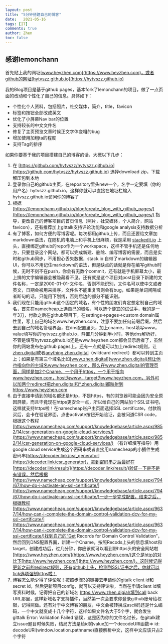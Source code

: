 ```yaml
---
layout: post
title: "5分钟搭建自己的博客"
date:   2021-05-16
tags: [IT]
comments: true
author: Zhen
toc: false
---
```

## 感谢lemonchann

首先贴上我的网址[www.heyzhen.com](https://www.heyzhen.com)，或者github的网址[hytvszz.github.io](https://hytvszz.github.io)

我的Blog项目是基于github pages，基本fork了lemonchann的项目，做了一点页面的改动和个性化了自己的信息。具体如下：

 - 个性化个人资料，包括照片，社交媒体，简介，title，favicon
 - 标签和按钮全部改成英文
 - 优化了小屏幕Nav bar的位置
 - 支持较长的中文文件名
 - 修复了主页预览文章时候正文字体变粗的bug
 - 增加使用加粗ta的程度
 - 支持Tag的排序

如果你要基于我的项目搭建自己的博客的话，大概以下几步：

 1. 在 [https://github.com/hytvszz/hytvszz.github.io](https://github.com/hytvszz/hytvszz.github.io) 选择download zip，下载解压包到本地
 2. 登录你自己的github主页，在repository里头new一个，名字一定要填（你的用户名）hytvszz.github.io，这样你就可以直接在地址栏输入 hytvszz.github.io访问你的博客了
 3. 根据 [https://lemonchann.github.io/blog/create_blog_with_github_pages/](https://lemonchann.github.io/blog/create_blog_with_github_pages/) 指导，更改自己的博客项目的首页信息（照片，社交媒体，个人简介，网站favicon），还有推荐加上gittalk支持评论功能和google analysis支持数据分析
 4. 有了博客，如何方便的写博客呢。每次都用github上传，而且还要给文章加markdown语法，在随机的电脑上和手机上很麻烦，我是采用 [stackedit.io](http://stackedit.io) 上头，直接绑定github的repo作为一个workspace，这样不管手机还是任何地方，只要登录这个网站，都可以完成新建、删除、编写博客的需要，而且是实时和github同步，不用担心丢失数据，stack.io 自带了markdown的编辑器UI，你可以不用记住markdown的语法，但是缺点的话就是你在编写github时候，无时不刻不在push，你会有无数个commit，还有就是手机屏幕太小，最上排的文字编辑器会被隐藏看不见。还有就是这个项目对post目录下新建的文件名称，一定是2000-01-01-文件名，否则不能识别，文件名可以使中文或者英文，日期会被用来排序，文件名不能重复否则会有bug，如果是单词间隔或者断句的话，只能用下划线，否则后边的部分不能识别。
 5. 我们现在只能用github这个固定的域名，有个性的朋友们肯定想定制自己的域名，首先在namecheap上选自己的域名，可以选个便宜的试试手，我的是一年3刀，付款之后在github项目下，在settings=>pages=>custom domain属性里，写上自己的域名www.heyzhen.com，注意不要加任何前缀后缀，然后去到自己的域名管理界面，在dns配置里头，加上cname，host填写www，value填写你的hytvszz.github.io，静置几分钟到半小时，等他dns解析好，不管是填写hytvszz.github.io还是www.heyzhen.com都会显示后者了，虽然你的网站发布在github pages上。还有一点就是可以加上redirect规则，让[zhen.digital](http://zhen.digital)或者[anything.zhen.digital](http://anything.zhen.digital)（wildcard redirect）都可以转到主页上；如果是有第三个域名比如[www.zhen.digital](www.zhen.digital)想让他也指向你的主域名www.heyzhen.com，那么在www.zhen.digital的管理页面，同样是加2个Cname，一个用于https，一个用于指向www.heyzhen.com，host为www，target为www.heyzhen.com，另外可以加两个redirect把zhen.digital和*.zhen.digital都映射到https://www.heyzhen.com
 6. 由于直接申请到的域名都还是http，不是https，有的浏览器可能会因为安全原因屏蔽，而且毕竟现在https更安全一点，所以给自己的网站加个SSL证书吧，这样就支持https啦！在namecheap账户主页面选择SSL certificate，付款购买后，会卡在验证界面，点击activate按钮开始验证，会被问道CSR code，根据这个教程[https://www.namecheap.com/support/knowledgebase/article.aspx/9852/14/csr-generation-on-google-cloud-services/](https://www.namecheap.com/support/knowledgebase/article.aspx/9852/14/csr-generation-on-google-cloud-services/) （有详细填写指导）用google cloud service生成这个密码串或者直接用namecheap的小插件生成密码串[https://decoder.link/csr_generator](https://decoder.link/csr_generator)，拿到密码串之后最好在[https://decoder.link/result/](https://decoder.link/result/)验证一下是不是有错误，然后根据[https://www.namecheap.com/support/knowledgebase/article.aspx/794/67/how-do-i-activate-an-ssl-certificate/](https://www.namecheap.com/support/knowledgebase/article.aspx/794/67/how-do-i-activate-an-ssl-certificate/)一步一步完成配置，结束之后，根据教程[https://www.namecheap.com/support/knowledgebase/article.aspx/9637/14/how-can-i-complete-the-domain-control-validation-dcv-for-my-ssl-certificate/](https://www.namecheap.com/support/knowledgebase/article.aspx/9637/14/how-can-i-complete-the-domain-control-validation-dcv-for-my-ssl-certificate/)找到自己的“Get Records for Domain Control Validation”，然后回到DNS配置界面，新建一个Cname，按照Recods上头的信息填host和target，创建成功后，过几分钟，你应该就可以看到带https头的安全网站啦[https://www.heyzhen.com/](https://www.heyzhen.com/)这个是http的对比下[http://www.heyzhen.com/](http://www.heyzhen.com/)，这时候记得更新之前的redirect规则，还有github上头，检测到SSL证书之后，你就可以tick选项强制https啦！
 7. 博客怎么能少得了评论呢！按照步骤3的链接去申请你的gitalk client id和secret id，然后更新项目config，就可以支持评论啦，当然在申请client id填写资料时候，记得把自己的新域名 https://www.zhen.digial/填到call back URL那里，这样新域名才支持插件，当然第一次会要求你登录github账号给权限，记得照做。还有对于中文博客的朋友，中文会被转换成ascii码还是什么编码，一个中文就变成十几个字符，这样如果文件名大于5个字，就会发生 gittalk Error: Validation Failed 错误，这是因为你的文件名过长，在gitalk建立issue题目时候失败，结局方法是给id的value加一个decodeURI函数=> id: decodeURI(window.location.pathname)直接解析中文，这样中文应该只占2个字符



<!--stackedit_data:
eyJoaXN0b3J5IjpbLTU2MjI4NzI0MCw5ODM0OTA4OTIsMTEyMj
AzMjAzNCwxNTc5NDI4MzUyLC02NzQzMDU2NTIsNTMzMjE1MjY2
LDg0MjIyNjk2OF19
-->